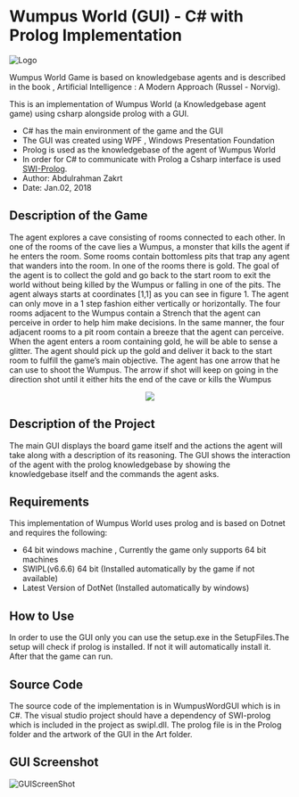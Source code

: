 # Wumpus World (GUI) - C# with Prolog Implementation 


![Logo](https://github.com/abdulzakrt/WumpusWorld-CSharp/blob/master/WumpusWordGUI/Art/LogoSmaller.png "Logo")

Wumpus World Game is based on knowledgebase agents and is described in the book , Artificial Intelligence : A Modern Approach (Russel - Norvig).

This is an implementation of Wumpus World (a Knowledgebase agent game) using csharp alongside prolog with a GUI.
* C# has the main environment of the game and the GUI
* The GUI was created using WPF , Windows Presentation Foundation
* Prolog is used as the knowledgebase of the agent of Wumpus World
* In order for C# to communicate with Prolog a Csharp interface is used [SWI-Prolog](http://www.lesta.de/prolog/swiplcs/Generated/Index.aspx).
* Author: Abdulrahman Zakrt 
* Date: Jan.02, 2018

Description of the Game
---------
The agent explores a cave consisting of rooms connected to each other. In one of the rooms of the cave lies a Wumpus, a monster that kills the agent if he enters the room. Some rooms contain bottomless pits that trap any agent that wanders into the room. In one of the rooms there is gold. The goal of the agent is to collect the gold and go back to the start room to exit the world without being killed by the Wumpus or falling in one of the pits. The agent always starts at coordinates [1,1] as you can see in figure 1. The agent can only move in a 1 step fashion either vertically or horizontally. The four rooms adjacent to the Wumpus contain a Strench that the agent can perceive in order to help him make decisions. In the same manner, the four adjacent rooms to a pit room contain a breeze that the agent can perceive. When the agent enters a room containing gold, he will be able to sense a glitter. The agent should pick up the gold and deliver it back to the start room to fulfill the game’s main objective. The agent has one arrow that he can use to shoot the Wumpus. The arrow if shot will keep on going in the direction shot until it either hits the end of the cave or kills the Wumpus
<p align="center">
<img src ="https://github.com/abdulzakrt/WumpusWorld-CSharp/blob/master/WumpusWordGUI/Art/wumpusmap.png" />
</p>

Description of the Project
---------

The main GUI displays the board game itself and the actions the agent will take along with a description of its reasoning. The GUI shows 
the interaction of the agent with the prolog knowledgebase by showing the knowledgebase itself and the commands the agent asks.


Requirements
---------

This implementation of Wumpus World uses prolog and is based on Dotnet and requires the following:
* 64 bit windows machine , Currently the game only supports 64 bit machines
* SWIPL(v6.6.6) 64 bit (Installed automatically by the game if not available)
* Latest Version of DotNet (Installed automatically by windows)


How to Use
---------

In order to use the GUI only  you can use the setup.exe in the SetupFiles.The setup will check if prolog 
is installed. If not it will automatically install it. After that the game can run.

Source Code
---------

The source code of the implementation is in WumpusWordGUI which is in C#. The visual studio project should have a dependency of SWI-prolog which
is included in the project as swipl.dll. The prolog file is in the Prolog folder and the artwork of the GUI in the Art folder.

GUI Screenshot
---------
![GUIScreenShot](https://github.com/abdulzakrt/WumpusWorld-CSharp/blob/master/WumpusWordGUI/Art/GUIScreenShot.png "GUI ScreenShot")

